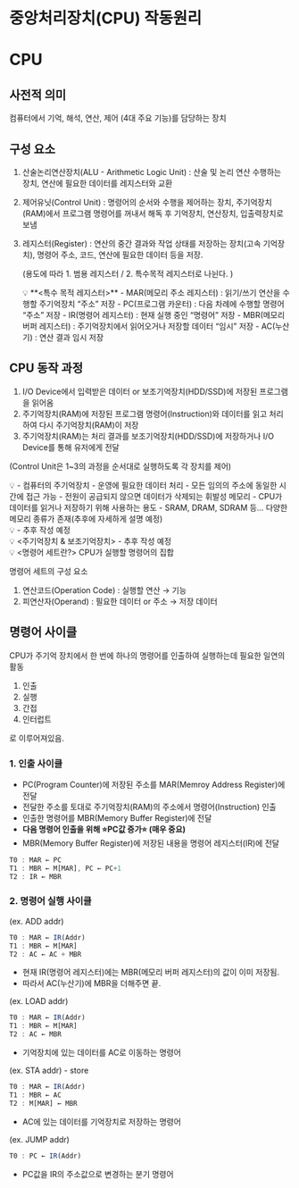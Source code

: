 # 중앙처리장치(CPU) 작동원리

# CPU

## 사전적 의미

컴퓨터에서 기억, 해석, 연산, 제어 (4대 주요 기능)를 담당하는 장치

## 구성 요소

1. 산술논리연산장치(ALU - Arithmetic Logic Unit) : 산술 및 논리 연산 수행하는 장치, 연산에 필요한 데이터를 레지스터와 교환
2. 제어유닛(Control Unit) : 명령어의 순서와 수행을 제어하는 장치, 주기억장치(RAM)에서 프로그램 명령어를 꺼내서 해독 후 기억장치, 연산장치, 입출력장치로 보냄
3. 레지스터(Register) : 연산의 중간 결과와 작업 상태를 저장하는 장치(고속 기억장치), 명령어 주소, 코드, 연산에 필요한 데이터 등을 저장.
    
    (용도에 따라 1. 범용 레지스터 / 2. 특수목적 레지스터로 나뉜다. )
    
    <aside>
    💡 **<특수 목적 레지스터>**
    - MAR(메모리 주소 레지스터) : 읽기/쓰기 연산을 수행할 주기억장치 “주소” 저장
    - PC(프로그램 카운터) : 다음 차례에 수행할 명령어 “주소” 저장
    - IR(명령어 레지스터) : 현재 실행 중인 “명령어” 저장
    - MBR(메모리 버퍼 레지스터) : 주기억장치에서 읽어오거나 저장할 데이터 “임시” 저장
    - AC(누산기) : 연산 결과 임시 저장
    
    </aside>
    

## CPU 동작 과정

1. I/O Device에서 입력받은 데이터 or 보조기억장치(HDD/SSD)에 저장된 프로그램을 읽어옴
2. 주기억장치(RAM)에 저장된 프로그램 명령어(Instruction)와 데이터를 읽고 처리하여 다시 주기억장치(RAM)이 저장
3. 주기억장치(RAM)는 처리 결과를 보조기억장치(HDD/SSD)에 저장하거나 I/O Device를 통해 유저에게 전달

(Control Unit은 1~3의 과정을 순서대로 실행하도록 각 장치를 제어)

<aside>
💡 <RAM(Random Access Memory)의 특징>
- 컴퓨터의 주기억장치
- 운영에 필요한 데이터 처리
- 모든 임의의 주소에 동일한 시간에 접근 가능
- 전원이 공급되지 않으면 데이터가 삭제되는 휘발성 메모리
- CPU가 데이터를 읽거나 저장하기 위해 사용하는 용도
- SRAM, DRAM, SDRAM 등… 다양한 메모리 종류가 존재(추후에 자세하게 설명 예정)

</aside>

<aside>
💡 <ROM(Read Only Memory)의 특징>
- 추후 작성 예정

</aside>

<aside>
💡 <주기억장치 & 보조기억장치>
- 추후 작성 예정

</aside>

<aside>
💡 <명령어 세트란?>
CPU가 실행할 명령어의 집합

명령어 세트의 구성 요소
1. 연산코드(Operation Code) : 실행할 연산 → 기능
2. 피연산자(Operand) : 필요한 데이터 or 주소 → 저장 데이터

</aside>

## 명령어 사이클

CPU가 주기억 장치에서 한 번에 하나의 명령어를 인출하여 실행하는데 필요한 일연의 활동

1. 인출
2. 실행
3. 간접
4. 인터럽트

로 이루어져있음.

### 1. 인출 사이클

- PC(Program Counter)에 저장된 주소를 MAR(Memroy Address Register)에 전달
- 전달한 주소를 토대로 주기억장치(RAM)의 주소에서 명령어(Instruction) 인출
- 인출한 명령어를 MBR(Memory Buffer Register)에 전달
- **다음 명령어 인출을 위해 ⭐️PC값 증가⭐️ (매우 중요)**
- MBR(Memory Buffer Register)에 저장된 내용을 명령어 레지스터(IR)에 전달

```jsx
T0 : MAR ← PC
T1 : MBR ← M[MAR], PC ← PC+1
T2 : IR ← MBR
```

### 2. 명령어 실행 사이클

(ex. ADD addr)

```jsx
T0 : MAR ← IR(Addr)
T1 : MBR ← M[MAR]
T2 : AC ← AC + MBR
```

- 현재 IR(명령어 레지스터)에는 MBR(메모리 버퍼 레지스터)의 값이 이미 저장됨.
- 따라서 AC(누산기)에 MBR을 더해주면 끝.

(ex. LOAD addr)

```jsx
T0 : MAR ← IR(Addr)
T1 : MBR ← M[MAR]
T2 : AC ← MBR
```

- 기억장치에 있는 데이터를 AC로 이동하는 명령어

(ex. STA addr) - store

```jsx
T0 : MAR ← IR(Addr)
T1 : MBR ← AC
T2 : M[MAR] ← MBR
```

- AC에 있는 데이터를 기억장치로 저장하는 명령어

(ex. JUMP addr)

```jsx
T0 : PC ← IR(Addr)
```

- PC값을 IR의 주소값으로 변경하는 분기 명령어
